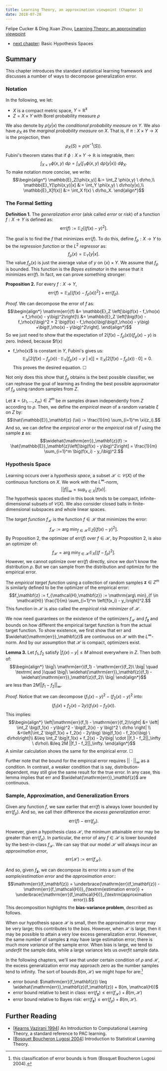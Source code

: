 ```yaml
---
title: Learning Theory, an approximation viewpoint (Chapter 1)
date: 2018-07-28
---
```


Felipe Cucker & Ding Xuan Zhou, [Learning Theory: an approximation viewpoint](http://www.cambridge.org/gb/academic/subjects/computer-science/pattern-recognition-and-machine-learning/learning-theory-approximation-theory-viewpoint)

- [next chapter](./2007-LT-chapter-2.html): Basic Hypothesis Spaces

## Summary

This chapter introduces the standard statistical learning framework
and discusses a number of ways to decompose generalization error.

### Notation
In the following, we let:

- $X$ is a compact metric space, $Y = \mathbb{R}^k$
- $Z = X \times Y$ with Borel probability measure $\rho$

We also denote by $\rho(y|x)$ the *conditional probability measure* on 
$Y$. We also have $\rho_X$ as the *marginal probability measure* on
$X$. That is, if $\pi: X \times Y \to X$ is the projection, then
$$\begin{equation*}\rho_X(S) = \rho(\pi^{-1}(S)).\end{equation*}$$
Fubini's theorem states that if $\phi: X \times Y \to \mathbb{R}$ is
integrable, then:
$$\begin{equation*}
\int_{X \times Y} \phi(x,y) \ d\rho = \int_X \left(\int_Y \phi(x,y)
\ d\rho(y|x)\right) \ d\phi_X.\end{equation*}$$
To make notation more concise, we write:
$$\begin{align*}
\mathbb{E}_Z[\phi(x,y)] &:= \int_Z \phi(x,y) \ d\rho,\\
\mathbb{E}_Y[\phi(x,y)|x] &:= \int_Y \phi(x,y) \ d\rho(y|x),\\
\mathbb{E}_X[f(x)] &:= \int_X f(x) \ d\rho_X.
\end{align*}$$


### The Formal Setting

**Definition 1.** The *generalization error* (alsk called *error* or
  *risk*) of a function $f: X \to Y$ is defined as:
  $$\mathrm{err}(f) := \mathbb{E}_Z \left[\big(f(x) -
  y\big)^2\right].$$ 

The goal is to find the $f$ that minimizes $\mathrm{err}(f)$. To do
this, define $f_\rho:X \to Y$ to be the *regression function* or the
$L^2$ *regressor* as:
$$f_\rho(x) = \mathbb{E}_Y[y| x ].$$
The value $f_\rho(x)$ is just the average value of $y$ on $\{x\}
\times Y$. We assume that $f_\rho$ is bounded. This function is the
*Bayes estimator* in the sense that it minimizes $\mathrm{err}(f)$. In
fact, we can prove something stronger:

**Proposition 2.** For every $f: X \to Y$,
$$\mathrm{err}(f) = \mathbb{E}_X \left[ \big(f(x) -
f_\rho(x)\big)^2\right]  + \mathrm{err}(f_\rho).$$

*Proof.* We can decompose the error of $f$ as:
$$\begin{align*}
\mathrm{err}(f) &= \mathbb{E}_Z \left[\big(f(x) - f_\rho(x) +
f_\rho(x) - y\big)^2\right]\\
&= \mathbb{E}_Z \left[\big(f(x) - f_\rho(x)\big)^2 + 2 \big(f(x) -
f_\rho(x)\big)\big(f_\rho(x) - y\big) +\big(f_\rho(x) - y\big)^2\right].
\end{align*}$$
So we just need to show that the expectation of $2 \big(f(x) -
f_\rho(x)\big)\big(f_\rho(x) - y\big)$ is zero. Indeed, because $f(x)
- f_\rho(x)$ is constant in $Y$, Fubini's gives us:
$$\begin{equation*}\mathbb{E}_X\bigg[2\big(f(x) - f_\rho(x)\big) \cdot
\mathbb{E}_Y\left[ f_\rho(x) - y \ \big|\ x\right]\bigg] =
\mathbb{E}_X \big[2\big(f(x) - f_\rho(x)\big) \cdot 0\big] = 0.
\end{equation*}$$
This proves the desired equation. ☐

Not only does this show that $f_\rho$ obtains is the best possible
classifier, we can rephrase the goal of learning as finding the best
possible approximator of $f_\rho$ using random samples from $Z$.

Let $\mathbf{z} = (z_1, \dotsc, z_m) \in Z^m$ be $m$ samples drawn
independently from $Z$ according to $\rho$. Then, we define the
*empirical mean* of a random variable $\xi$ on $Z$ by:
$$\hat{\mathbb{E}}_\mathbf{z} (\xi) := \frac{1}{m} \sum_{i=1}^m
\xi(z_i).$$
And so, we can define the *empirical error* or the *empirical risk* of
$f$ using the sample $\mathbf{z}$ as: 
$$\widehat{\mathrm{err}}_\mathbf{z}(f) :=
\hat{\mathbb{E}}_\mathbf{z}\left[\big(f(x) - y\big)^2\right] =
\frac{1}{m} \sum_{i=1}^m \big(f(x_i) - y_i\big)^2.$$

### Hypothesis Space

Learning occurs over a *hypothesis space*, a subset $\mathcal{H}
\subset \mathscr{C}(X)$ of the continuous functions on $X$. We work
with the $L^\infty$-norm,
$$\begin{equation*} ||f||_\infty = \sup_{x \in X}
|f(x)|. \end{equation*}$$
The hypothesis spaces studied in this book tends to be compact,
infinite-dimensional subsets of $\mathscr{C}(X)$. We also consider
closed balls in finite-dimensional subspaces and whole linear spaces.

The *target function* $f_\mathcal{H}$ is the function $f \in
\mathcal{H}$ that minimizes the error:
$$f_\mathcal{H} := \mathrm{arg\ min}_{f \in \mathcal{H}} \mathbb{E}_Z
\left[\big(f(x) - y \big)^2\right].$$
By Proposition 2, the optimizer of $\mathrm{err}(f)$ over $f \in
\mathcal{H}$, by Proposition 2, is also an optimizer of:
$$f_\mathcal{H} = \mathrm{arg\ min}_{f\in \mathcal{H}}
\mathbb{E}_X\left[\big(f - f_\rho\big)^2\right].$$
However, we cannot optimize over $\mathrm{err}(f)$ directly, since we
don't know the distribution $\rho$. But we can sample from the
distribution and optimize for the empirical error.

The *empirical target function* using a collection of random samples
$\mathbf{z} \in Z^m$ is similarly defined to be the optimizer of the
empirical error:
$$f_\mathbf{z} := f_{\mathcal{H},\mathbf{z}} := \mathrm{arg\ min}_{f
\in \mathcal{H}} \frac{1}{m} \sum_{i=1}^m \left[f(x_i) -
y_i\right]^2.$$
This function in $\mathcal{H}$ is also called the *empirical risk
minimizer* of $\mathcal{H}$.

We now need guarantees on the existence of the optimizers
$f_\mathcal{H}$ and $f_\mathbf{z}$ and bounds on how different the
empirical target function is from the actual target function. To show
existence, we first show that $\mathrm{err}$ and
$\widehat{\mathrm{err}}_\mathbf{z}$ are continuous on $\mathcal{H}$
with the $L^\infty$-norm. And by our assumption that $\mathcal{H}$ is
compact, optimizers exist.

**Lemma 3.** Let $f_1, f_2$ satisfy $|f_i(x) - y| \leq M$ almost
  everywhere in $Z$. Then both of:
  $$\begin{align*}
    \big|\ \mathrm{err}(f_1) - \mathrm{err}(f_2)\ \big| \quad \textrm{
  and }\quad    \big|\ \widehat{\mathrm{err}}_\mathbf{z}(f_1) -
  \widehat{\mathrm{err}}_\mathbf{z}(f_2)\ \big|
  \end{align*}$$
  are less than $2 M ||f_1 - f_2||_\infty$.

*Proof.* Notice that we can decompose $\big(f_1(x) - y\big)^2 -
 \big(f_2(x) - y \big)^2$ into:
 $$\begin{equation*}
 \big(f_1(x) + f_2(x) - 2y\big) \big(f_1(x) - f_2(x)\big).
 \end{equation*}$$
 This implies:
 $$\begin{align*}
   \left|\mathrm{err}(f_1) - \mathrm{err}(f_2)\right| &= \left| \int_Z
 \big(f_1(x) - y\big)^2 -  \big(f_2(x) - y \big)^2 \ d\rho \right| \\
 &=\left|\int_Z
 \big(f_1(x) + f_2(x) - 2y\big) \big(f_1(x) - f_2(x)\big) \
 d\rho\right|\\
 &\leq \int_Z \big|f_1(x) + f_2(x) - 2y\big| \cdot ||f_1 -
 f_2||_\infty \ d\rho\\
 &\leq 2M ||f_1 - f_2||_\infty.
 \end{align*}$$
 A similar calculation shows the same for the empirical error.  ☐

Further note that the bound for the empirical error requires  $||
\cdot ||_\infty$ as a condition. In contrast, a weaker condition that
is say, distribution-dependent, may still give the same result for the
true error. In any case, this lemma implies that $\mathrm{err}$ and
$\widehat{\mathrm{err}}_\mathbf{z}$ are continuous.

### Sample, Approximation, and Generalization Errors

Given any function $f$, we saw earlier that $\mathrm{err}(f)$ is
always lower bounded by $\mathrm{err}(f_\rho)$. And so, we call their
difference the *excess generalization error*:
$$\mathrm{err}(f) - \mathrm{err}(f_\rho).$$

However, given a hypothesis class $\mathcal{H}$, the minimum
attainable error may be greater than $\mathrm{err}(f_\rho)$. In
particular, the error of any $f \in \mathcal{H}$ is lower bounded by
the best-in-class $f_\mathcal{H}$. We can say that our model
$\mathcal{H}$ will always incur an *approximation error*,
$$\mathrm{err}(\mathcal{H}) := \mathrm{err}(f_\mathcal{H}).$$

And so, given $f_\mathbf{z}$, we can decompose its error into a sum of
the *sample/estimation error* and the *approximation error*::
$$\mathrm{err}(f_\mathbf{z}) = \underbrace{\mathrm{err}(f_\mathbf{z})
-\mathrm{err}(f_\mathcal{H})}_{\textrm{estimation error}} +
\underbrace{\mathrm{err}(f_\mathcal{H})}_{\textrm{approximation error}}.$$ 
This decomposition highlights the **bias-variance problem**, described
as follows.

When our hypothesis space $\mathcal{H}$ is small, then the
approximation error may be very large; this contributes to the
*bias*. However, when $\mathcal{H}$ is large, then it may be possible
to attain a very low excess generalization error. However, the same
number of samples $\mathbf{z}$ may have large estimation error; there
is much more *variance* of the sample error. When bias is large, we
tend to *underfit* the sample data, while a large variance lets us
*overfit* sample data.

In the following chapters, we'll see that under certain condition of
$\rho$ and $\mathcal{H}$, the excess generalization error may approach
zero as the number samples tend to infinity. The sort of bounds $B(m,
\mathcal{H})$  we might hope for are:[^other]

- error bound: $\mathrm{err}(f_\mathbf{z}) \leq
  \widehat{\mathrm{err}}_\mathbf{z}(f_\mathbf{z}) + B(m, \mathcal{H})$
- error bound relative to best in class: $\mathrm{err}(f_\mathbf{z})
  \leq \mathrm{err}(f_\mathcal{H}) + B(m, \mathcal{H})$
- error bound relative to Bayes risk: $\mathrm{err}(f_\mathbf{z}) \leq
  \mathrm{err}(f_\rho) + B(m,\mathcal{H})$.


[^other]: this classification of error bounds is from (Bosquet
Boucheron Lugosi 2004).

## Further Reading

- [[Kearns Vazirani 1994](https://mitpress.mit.edu/books/introduction-computational-learning-theory)]
  An Introduction to Computational Learning Theory, a standard
  reference to PAC learning.
- [[Bosquet Boucheron Lugosi 2004](http://www.kyb.mpg.de/fileadmin/user_upload/files/publications/pdfs/pdf2819.pdf)] Introduction to Statistical Learning Theory.